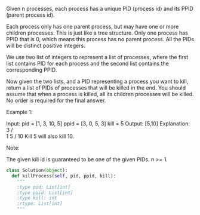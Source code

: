 Given n processes, each process has a unique PID (process id) and its PPID (parent process id). 

Each process only has one parent process, but may have one or more children processes. This is just like a tree structure.  Only one process has PPID that is 0, which means this process has no parent process. All the PIDs will be distinct positive integers.

We use two list of integers to represent a list of processes, where the first list contains PID for each process and the second list contains the corresponding PPID. 
 
Now given the two lists, and a PID representing a process you want to kill, return a list of PIDs of processes that will be killed in the end. You should assume that when a process is killed, all its children processes will be killed. No order is required for the final answer.

Example 1:

Input: 
pid =  [1, 3, 10, 5]
ppid = [3, 0, 5, 3]
kill = 5
Output: [5,10]
Explanation: 
           3
         /   \
        1     5
             /
            10
Kill 5 will also kill 10.



Note:

The given kill id is guaranteed to be one of the given PIDs.
n >= 1.




```python
class Solution(object):
  def killProcess(self, pid, ppid, kill):
    """
    :type pid: List[int]
    :type ppid: List[int]
    :type kill: int
    :rtype: List[int]
    """
```
